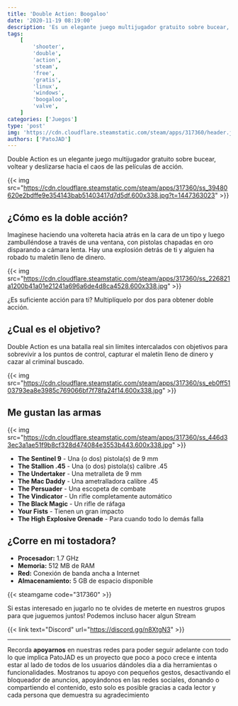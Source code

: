 ```yaml
---
title: 'Double Action: Boogaloo'
date: '2020-11-19 08:19:00'
description: 'Es un elegante juego multijugador gratuito sobre bucear, voltear y deslizarse hacia el caos de las películas de acción.'
tags:
    [
        'shooter',
        'double',
        'action',
        'steam',
        'free',
        'gratis',
        'linux',
        'windows',
        'boogaloo',
        'valve',
    ]
categories: ['Juegos']
type: 'post'
img: 'https://cdn.cloudflare.steamstatic.com/steam/apps/317360/header.jpg'
authors: ['PatoJAD']
---
```


Double Action es un elegante juego multijugador gratuito sobre bucear, voltear y deslizarse hacia el caos de las películas de acción.

{{< img src="https://cdn.cloudflare.steamstatic.com/steam/apps/317360/ss_39480620e2bdffe9e354143bab51403417d7d5df.600x338.jpg?t=1447363023" >}}

## ¿Cómo es la doble acción?

Imagínese haciendo una voltereta hacia atrás en la cara de un tipo y luego zambulléndose a través de una ventana, con pistolas chapadas en oro disparando a cámara lenta. Hay una explosión detrás de ti y alguien ha robado tu maletín lleno de dinero.

{{< img src="https://cdn.cloudflare.steamstatic.com/steam/apps/317360/ss_226821a1200b41a01e21241a696a6de4d8ca4528.600x338.jpg" >}}

¿Es suficiente acción para ti? Multiplíquelo por dos para obtener doble acción.

## ¿Cual es el objetivo?

Double Action es una batalla real sin límites intercalados con objetivos para sobrevivir a los puntos de control, capturar el maletín lleno de dinero y cazar al criminal buscado.

{{< img src="https://cdn.cloudflare.steamstatic.com/steam/apps/317360/ss_eb0ff5103793ea8e3985c769066bf7f78fa24f14.600x338.jpg" >}}

## Me gustan las armas

{{< img src="https://cdn.cloudflare.steamstatic.com/steam/apps/317360/ss_446d33ec3a1ae51f9b8cf328d474084e3553b443.600x338.jpg" >}}

-   **The Sentinel 9** - Una (o dos) pistola(s) de 9 mm
-   **The Stallion .45** - Una (o dos) pistola(s) calibre .45
-   **The Undertaker** - Una metralleta de 9 mm
-   **The Mac Daddy** - Una ametralladora calibre .45
-   **The Persuader** - Una escopeta de combate
-   **The Vindicator** - Un rifle completamente automático
-   **The Black Magic** - Un rifle de ráfaga
-   **Your Fists** - Tienen un gran impacto
-   **The High Explosive Grenade** - Para cuando todo lo demás falla

## ¿Corre en mi tostadora?

-   **Procesador:** 1.7 GHz
-   **Memoria:** 512 MB de RAM
-   **Red:** Conexión de banda ancha a Internet
-   **Almacenamiento:** 5 GB de espacio disponible

{{< steamgame code="317360" >}}

Si estas interesado en jugarlo no te olvides de meterte en nuestros grupos para que juguemos juntos! Podemos incluso hacer algun Stream

{{< link text="Discord" url="https://discord.gg/n8XtgN3" >}}

---

Recorda **apoyarnos** en nuestras redes para poder seguir adelante con todo lo que implica PatoJAD es un proyecto que poco a poco crece e intenta estar al lado de todos de los usuarios dándoles dia a dia herramientas o funcionalidades. Mostranos tu apoyo con pequeños gestos, desactivando el bloqueador de anuncios, apoyándonos en las redes sociales, donando o compartiendo el contenido, esto solo es posible gracias a cada lector y cada persona que demuestra su agradecimiento
